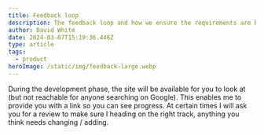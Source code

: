 ```yaml
---
title: Feedback loop
description: The feedback loop and how we ensure the requirements are being met
author: David White
date: 2024-03-07T15:19:36.446Z
type: article
tags:
  - product
heroImage: /static/img/feedback-large.webp
---
```

During the development phase, the site will be available for you to look at (but not reachable for anyone searching on Google). This enables me to provide you with a link so you can see progress.  At certain times I will ask you for a review to make sure I heading on the right track, anything you think needs changing / adding.
